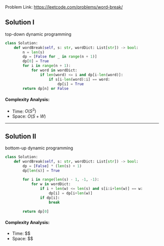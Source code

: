 Problem Link: https://leetcode.com/problems/word-break/



## Solution I
top-down dynamic programming

```python
class Solution:
    def wordBreak(self, s: str, wordDict: List[str]) -> bool:
        n = len(s)
        dp = [False for _ in range(n + 1)]
        dp[0] = True
        for i in range(n + 1):
            for word in wordDict:
                if len(word) <= i and dp[i-len(word)]:
                    if s[i-len(word):i] == word:
                        dp[i] = True
        return dp[n] or False
```

#### Complexity Analysis:
- Time: $O(S^3)$
- Space: $O(S + W)$

---

## Solution II
bottom-up dynamic programming

```python
class Solution:
    def wordBreak(self, s: str, wordDict: List[str]) -> bool:
        dp = [False] * (len(s) + 1)
        dp[len(s)] = True
        
        for i in range(len(s) - 1, -1, -1):
            for w in wordDict:
                if i + len(w) <= len(s) and s[i:i+len(w)] == w:
                    dp[i] = dp[i+len(w)]
                if dp[i]:
                    break
        
        return dp[0]
```

#### Complexity Analysis:
- Time: $$
- Space: $$